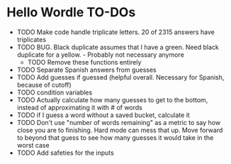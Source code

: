 # Hello Wordle TO-DOs

- TODO Make code handle triplicate letters. 20 of 2315 answers have triplicates
- TODO BUG. Black duplicate assumes that I have a green. Need black duplicate for a yellow. - Probably not necessary anymore
   - TODO Remove these functions entirely
- TODO Separate Spanish answers from guesses
- TODO Add guesses if guessed (helpful overall. Necessary for Spanish, because of cutoff)
- TODO condition variables
- TODO Actually calculate how many guesses to get to the bottom, instead of approximating it with # of words
- TODO if I guess a word without a saved bucket, calculate it
- TODO Don't use "number of words remaining" as a metric to say how close you are to finishing. Hard mode can mess that up. Move forward to beyond that guess to see how many guesses it would take in the worst case
- TODO Add safeties for the inputs
